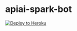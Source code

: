 # apiai-spark-bot

[![Deploy to Heroku](https://www.herokucdn.com/deploy/button.svg)](https://heroku.com/deploy)